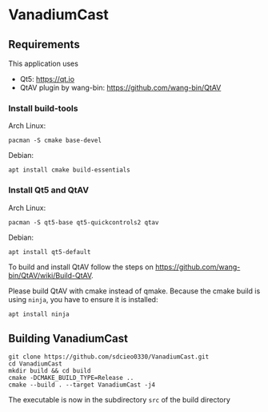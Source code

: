 # VanadiumCast

## Requirements

This application uses
- Qt5: https://qt.io
- QtAV plugin by wang-bin: https://github.com/wang-bin/QtAV

### Install build-tools
Arch Linux:
```
pacman -S cmake base-devel
```

Debian:
```
apt install cmake build-essentials
```

### Install Qt5 and QtAV
Arch Linux:
```
pacman -S qt5-base qt5-quickcontrols2 qtav
```

Debian:
```
apt install qt5-default
```

To build and install QtAV follow the steps on https://github.com/wang-bin/QtAV/wiki/Build-QtAV.

Please build QtAV with cmake instead of qmake. Because the cmake build is using ``ninja``, you have to ensure it is installed:
```
apt install ninja
```

## Building VanadiumCast
```
git clone https://github.com/sdcieo0330/VanadiumCast.git
cd VanadiumCast
mkdir build && cd build
cmake -DCMAKE_BUILD_TYPE=Release ..
cmake --build . --target VanadiumCast -j4
```

The executable is now in the subdirectory ``src`` of the build directory
